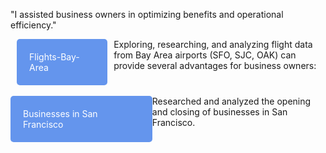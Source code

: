 
"I assisted business owners in optimizing benefits and operational efficiency."


<div style="display: flex;">
    <div style="flex: 30%; padding: 0 10px;">
        <a href="https://chloe-ltran.github.io/flights-Bay-Area/" style="background-color: #6495ED; color: #ffffff; padding: 20px; border-radius: 5px; text-decoration: none; display: inline-block;">Flights-Bay-Area</a>
    </div>
    <div style="flex: 70%;">
        Exploring, researching, and analyzing flight data from Bay Area airports (SFO, SJC, OAK) can provide several advantages for business owners:
    </div>
</div>

<br>

<div style="display: flex;">
    <div style="flex: 45%; padding: 0 0px;">
        <a href="https://chloe-ltran.github.io/flights-Bay-Area/" style="background-color: #6495ED; color: #ffffff; padding: 20px; border-radius: 5px; text-decoration: none; display: inline-block;">Businesses in San Francisco</a>
    </div>
    <div style="flex: 55%;">
        Researched and analyzed the opening and closing of businesses in San Francisco.
    </div>
</div>

<br>
